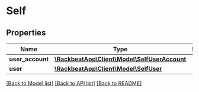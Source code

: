 # Self

## Properties
Name | Type | Description | Notes
------------ | ------------- | ------------- | -------------
**user_account** | [**\RackbeatApp\Client\Model\SelfUserAccount**](SelfUserAccount.md) |  | [optional] 
**user** | [**\RackbeatApp\Client\Model\SelfUser**](SelfUser.md) |  | [optional] 

[[Back to Model list]](../README.md#documentation-for-models) [[Back to API list]](../README.md#documentation-for-api-endpoints) [[Back to README]](../README.md)


